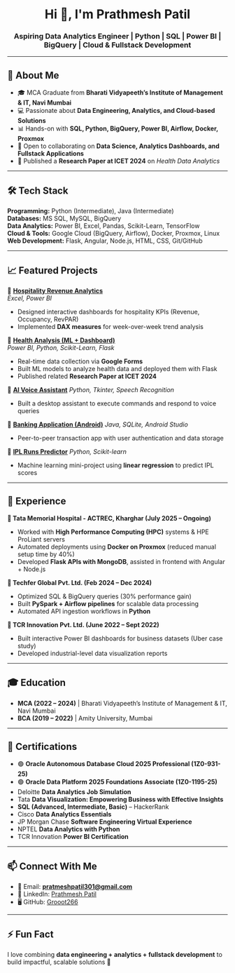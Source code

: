 <!-- Profile README for Grooot266 -->

<h1 align="center">Hi 👋, I'm Prathmesh Patil</h1>
<h3 align="center">Aspiring Data Analytics Engineer | Python | SQL | Power BI | BigQuery | Cloud & Fullstack Development</h3>

---

## 🚀 About Me
- 🎓 MCA Graduate from **Bharati Vidyapeeth’s Institute of Management & IT, Navi Mumbai**
- 💻 Passionate about **Data Engineering, Analytics, and Cloud-based Solutions**
- 📊 Hands-on with **SQL, Python, BigQuery, Power BI, Airflow, Docker, Proxmox**
- 🤝 Open to collaborating on **Data Science, Analytics Dashboards, and Fullstack Applications**
- 📝 Published a **Research Paper at ICET 2024** on *Health Data Analytics*

---

## 🛠️ Tech Stack
**Programming:** Python (Intermediate), Java (Intermediate)  
**Databases:** MS SQL, MySQL, BigQuery  
**Data Analytics:** Power BI, Excel, Pandas, Scikit-Learn, TensorFlow  
**Cloud & Tools:** Google Cloud (BigQuery, Airflow), Docker, Proxmox, Linux  
**Web Development:** Flask, Angular, Node.js, HTML, CSS, Git/GitHub  

---

## 📈 Featured Projects

🔹 [**Hospitality Revenue Analytics**](https://github.com/Grooot266/Hospitality-Analytics-Project)  
*Excel, Power BI*  
- Designed interactive dashboards for hospitality KPIs (Revenue, Occupancy, RevPAR)  
- Implemented **DAX measures** for week-over-week trend analysis  

🔹 [**Health Analysis (ML + Dashboard)**](https://github.com/Grooot266/Health_Analysis_Using_PowerBI_And_Python)  
*Power BI, Python, Scikit-Learn, Flask*  
- Real-time data collection via **Google Forms**  
- Built ML models to analyze health data and deployed them with Flask  
- Published related **Research Paper at ICET 2024**  

🔹 [**AI Voice Assistant**](https://github.com/Grooot266/AI-voice-assistant-project)
*Python, Tkinter, Speech Recognition*  
- Built a desktop assistant to execute commands and respond to voice queries  

🔹 [**Banking Application (Android)**](https://github.com/Grooot266/BCA-Final-Year-Core-Project-)
*Java, SQLite, Android Studio*  
- Peer-to-peer transaction app with user authentication and data storage  

🔹 [**IPL Runs Predictor**](https://github.com/Grooot266/Machine-learning-mini-project-) 
*Python, Scikit-learn*  
- Machine learning mini-project using **linear regression** to predict IPL scores  

---

## 💼 Experience

**🔹 Tata Memorial Hospital - ACTREC, Kharghar (July 2025 – Ongoing)**  
- Worked with **High Performance Computing (HPC)** systems & HPE ProLiant servers  
- Automated deployments using **Docker on Proxmox** (reduced manual setup time by 40%)  
- Developed **Flask APIs with MongoDB**, assisted in frontend with Angular + Node.js  

**🔹 Techfer Global Pvt. Ltd. (Feb 2024 – Dec 2024)**  
- Optimized SQL & BigQuery queries (30% performance gain)  
- Built **PySpark + Airflow pipelines** for scalable data processing  
- Automated API ingestion workflows in **Python**  

**🔹 TCR Innovation Pvt. Ltd. (June 2022 – Sept 2022)**  
- Built interactive Power BI dashboards for business datasets (Uber case study)  
- Developed industrial-level data visualization reports  

---

## 🎓 Education
- **MCA (2022 – 2024)** | Bharati Vidyapeeth’s Institute of Management & IT, Navi Mumbai  
- **BCA (2019 – 2022)** | Amity University, Mumbai  

---

## 🏅 Certifications
- 🟢 **Oracle Autonomous Database Cloud 2025 Professional (1Z0-931-25)**  
- 🟢 **Oracle Data Platform 2025 Foundations Associate (1Z0-1195-25)**  
- Deloitte **Data Analytics Job Simulation**  
- Tata **Data Visualization: Empowering Business with Effective Insights**  
- **SQL (Advanced, Intermediate, Basic)** – HackerRank  
- Cisco **Data Analytics Essentials**  
- JP Morgan Chase **Software Engineering Virtual Experience**  
- NPTEL **Data Analytics with Python**  
- TCR Innovation **Power BI Certification**  

---

## 📫 Connect With Me
- 📧 Email: **pratmeshpatil301@gmail.com**  
- 💼 LinkedIn: [Prathmesh Patil](https://www.linkedin.com/in/prathmesh-patil-9b997b211/)  
- 🖥️ GitHub: [Grooot266](https://github.com/Grooot266)  

---

## ⚡ Fun Fact
I love combining **data engineering + analytics + fullstack development** to build impactful, scalable solutions 🚀
